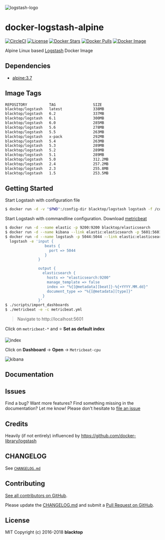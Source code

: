![logstash-logo](https://raw.githubusercontent.com/blacktop/docker-logstash-alpine/master/logstash-logo.png)

docker-logstash-alpine
======================

[![CircleCI](https://circleci.com/gh/blacktop/docker-logstash-alpine.png?style=shield)](https://circleci.com/gh/blacktop/docker-logstash-alpine) [![License](http://img.shields.io/:license-mit-blue.svg)](http://doge.mit-license.org) [![Docker Stars](https://img.shields.io/docker/stars/blacktop/logstash.svg)](https://hub.docker.com/r/blacktop/logstash/) [![Docker Pulls](https://img.shields.io/docker/pulls/blacktop/logstash.svg)](https://hub.docker.com/r/blacktop/logstash/) [![Docker Image](https://img.shields.io/badge/docker%20image-338MB-blue.svg)](https://hub.docker.com/r/blacktop/logstash/)

Alpine Linux based [Logstash](https://www.elastic.co/products/logstash) Docker Image

Dependencies
------------

-	[alpine:3.7](https://hub.docker.com/_/alpine/)

Image Tags
----------

```bash
REPOSITORY          TAG                 SIZE
blacktop/logstash   latest              338MB
blacktop/logstash   6.2                 337MB
blacktop/logstash   6.1                 300MB
blacktop/logstash   6.0                 285MB
blacktop/logstash   5.6                 278MB
blacktop/logstash   5.5                 263MB
blacktop/logstash   x-pack              292MB
blacktop/logstash   5.4                 263MB
blacktop/logstash   5.3                 289MB
blacktop/logstash   5.2                 289MB
blacktop/logstash   5.1                 289MB
blacktop/logstash   5.0                 312.2MB
blacktop/logstash   2.4                 257.2MB
blacktop/logstash   2.3                 255.8MB
blacktop/logstash   1.5                 253.5MB
```

Getting Started
---------------

Start Logstash with configuration file

```bash
$ docker run -d -v "$PWD":/config-dir blacktop/logstash logstash -f /config-dir/logstash.conf
```

Start Logstash with commandline configuration. Download [metricbeat](https://www.elastic.co/downloads/beats/metricbeat)

```bash
$ docker run -d --name elastic -p 9200:9200 blacktop/elasticsearch
$ docker run -d --name kibana --link elastic:elasticsearch -p 5601:5601 blacktop/kibana
$ docker run -d --name logstash -p 5044:5044 --link elastic:elasticsearch blacktop/logstash \
  logstash -e 'input {
                  beats {
                    port => 5044
                  }
               }

               output {
                 elasticsearch {
                   hosts => "elasticsearch:9200"
                   manage_template => false
                   index => "%{[@metadata][beat]}-%{+YYYY.MM.dd}"
                   document_type => "%{[@metadata][type]}"
                 }
               }'
$ ./scripts/import_dashboards               
$ ./metricbeat -e -c metricbeat.yml
```

> Navigate to http://localhost:5601

Click on `metricbeat-*` and :star: **Set as default index**

![index](https://raw.githubusercontent.com/blacktop/docker-logstash-alpine/master/docs/index.png)

Click on **Dashboard** -> **Open** -> `Metricbeat-cpu`

![kibana](https://raw.githubusercontent.com/blacktop/docker-logstash-alpine/master/docs/kibana.png)

Documentation
-------------

Issues
------

Find a bug? Want more features? Find something missing in the documentation? Let me know! Please don't hesitate to [file an issue](https://github.com/blacktop/docker-logstash-alpine/issues/new)

Credits
-------

Heavily (if not entirely) influenced by https://github.com/docker-library/logstash

CHANGELOG
---------

See [`CHANGELOG.md`](https://github.com/blacktop/docker-logstash-alpine/blob/master/CHANGELOG.md)

Contributing
------------

[See all contributors on GitHub](https://github.com/blacktop/docker-logstash-alpine/graphs/contributors).

Please update the [CHANGELOG.md](https://github.com/blacktop/docker-logstash-alpine/blob/master/CHANGELOG.md) and submit a [Pull Request on GitHub](https://help.github.com/articles/using-pull-requests/).

License
-------

MIT Copyright (c) 2016-2018 **blacktop**
